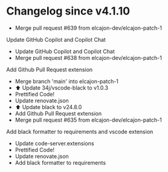 # Changelog since v4.1.10
- Merge pull request #639 from elcajon-dev/elcajon-patch-1

Update GitHub Copilot and Copilot Chat 
- Update GitHub Copilot and Copilot Chat 
- Merge pull request #638 from elcajon-dev/elcajon-patch-1

Add Github Pull Request extension 
- Merge branch 'main' into elcajon-patch-1 
- ⬆️ Update 34j/vscode-black to v1.0.3 
- Prettified Code! 
- Update renovate.json 
- ⬆️ Update black to v24.8.0 
- Add Github Pull Request extension 
- Merge pull request #635 from elcajon-dev/elcajon-patch-1

Add black formatter to requirements and vscode extension 
- Update code-server.extensions 
- Prettified Code! 
- Update renovate.json 
- Add black formatter to requirements 
